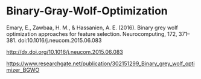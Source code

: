 # Binary-Gray-Wolf-Optimization
Emary, E., Zawbaa, H. M., &amp; Hassanien, A. E. (2016). Binary grey wolf optimization approaches for feature selection. Neurocomputing, 172, 371–381. doi:10.1016/j.neucom.2015.06.083

http://dx.doi.org/10.1016/j.neucom.2015.06.083

https://www.researchgate.net/publication/302151299_Binary_grey_wolf_optimizer_BGWO
